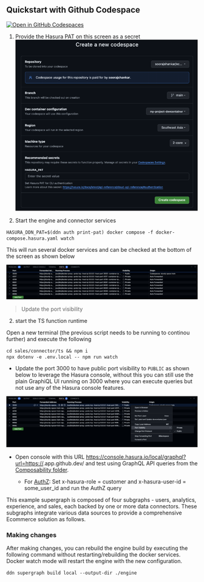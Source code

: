 ## Quickstart with Github Codespace

[![Open in GitHub Codespaces](https://github.com/codespaces/badge.svg)](https://codespaces.new/soorajshankar/ecommerce_codespace_test)

1. Provide the Hasura PAT on this screen as a secret
   ![Codespace](images/codespace.png)

2. Start the engine and connector services

```shell
HASURA_DDN_PAT=$(ddn auth print-pat) docker compose -f docker-compose.hasura.yaml watch
```

This will run several docker services and can be checked at the bottom of the screen as shown below

![alt text](images/ports.png)

> Update the port visibility 

2. start the TS function runtime

Open a new terminal (the previous script needs to be running to continou further) and execute the following

```shell
cd sales/connector/ts && npm i
npx dotenv -e .env.local -- npm run watch
```

- Update the port 3000 to have public port visibility to `PUBLIC` as shown below to leverage the Hasura console, without this you can still use the plain GraphiQL UI running on 3000 where you can execute queries but not use any of the Hasura console features.

![alt text](images/port_visibility.png)

- Open console with this URL https://console.hasura.io/local/graphql?url=https://<your-github-app-url>.app.github.dev/ and test using GraphQL API queries from the [Composability folder](https://github.com/hasura/ddn_beta_ecommerce/tree/main/Composability).




  - For [AuthZ](https://github.com/hasura/ddn_beta_ecommerce/blob/main/Composability/authZ.graphQL): Set x-hasura-role = customer and x-hasura-user-id = some_user_id and run the AuthZ query

This example supergraph is composed of four subgraphs - users, analytics, experience, and sales, each backed by one or more data connectors. These subgraphs integrate various data sources to provide a comprehensive Ecommerce solution as follows.


### Making changes 

After making changes, you can rebuild the engine build by executing the following command without restarting/rebuilding the docker services. Docker watch mode will restart the engine with the new configuration.

```shell
ddn supergraph build local --output-dir ./engine
```